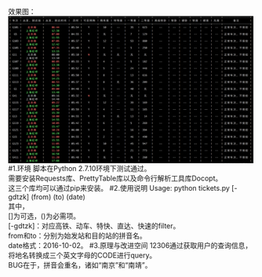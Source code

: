 效果图：
<img src="demo.png" width = "500" height = "300" alt="最终效果" align=center />
#1.环境
脚本在Python 2.7.10环境下测试通过。  
需要安装Requests库、PrettyTable库以及命令行解析工具库Docopt。  
这三个库均可以通过pip来安装。
#2.使用说明
Usage: python tickets.py [-gdtzk] (from) (to) (date)  
其中，  
[]为可选，()为必需项。  
[-gdtzk]：对应高铁、动车、特快、直达、快速的filter。  
from和to：分别为始发站和目的站的拼音名。  
date格式：2016-10-02。
#3.原理与改进空间
12306通过获取用户的查询信息，将地名转换成三个英文字母的CODE进行query。  
BUG在于，拼音会重名，诸如“南京”和“南靖”。